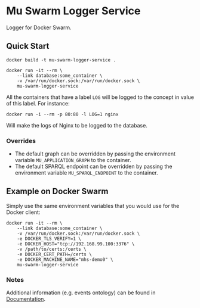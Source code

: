 Mu Swarm Logger Service
=======================

Logger for Docker Swarm.

Quick Start
-----------

```
docker build -t mu-swarm-logger-service .

docker run -it --rm \
    --link database:some_container \
    -v /var/run/docker.sock:/var/run/docker.sock \
    mu-swarm-logger-service
```

All the containers that have a label `LOG` will be logged to the concept in
value of this label. For instance:

```
docker run -i --rm -p 80:80 -l LOG=1 nginx
```

Will make the logs of Nginx to be logged to the database.


### Overrides

 *  The default graph can be overridden by passing the environment variable
    `MU_APPLICATION_GRAPH` to the container.
 *  The default SPARQL endpoint can be overridden by passing the environment
    variable `MU_SPARQL_ENDPOINT` to the container.

Example on Docker Swarm
-----------------------

Simply use the same environment variables that you would use for the Docker
client:

```
docker run -it --rm \
    --link database:some_container \
    -v /var/run/docker.sock:/var/run/docker.sock \
    -e DOCKER_TLS_VERIFY=1 \
    -e DOCKER_HOST="tcp://192.168.99.100:3376" \
    -v /path/to/certs:/certs \
    -e DOCKER_CERT_PATH=/certs \
    -e DOCKER_MACHINE_NAME="mhs-demo0" \
    mu-swarm-logger-service
```

### Notes

Additional information (e.g. events ontology) can be found in [Documentation](./docs/README.md).
